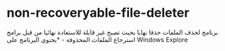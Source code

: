 # non-recoveryable-file-deleter
برنامج لحذف الملفات حذفا نهايا بحيث تصبح غير قابلة للاستعادة نهائيا من قبل برامج استرجاع الملفات المحذوفة - *يحتوي البرنامج على Windows Explore 
